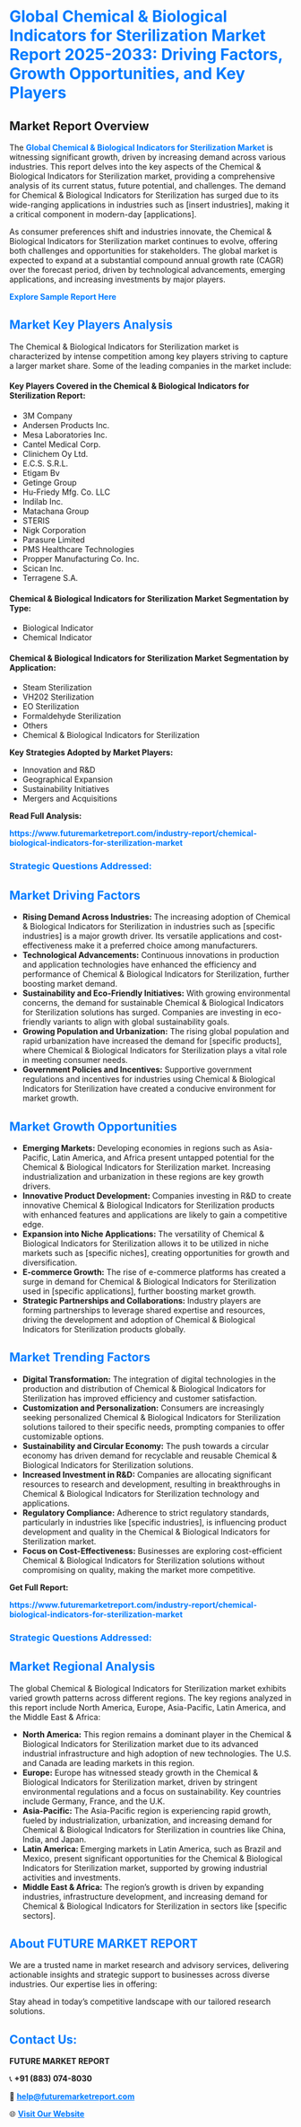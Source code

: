 <h1 style="color: #007BFF;">Global Chemical & Biological Indicators for Sterilization Market Report 2025-2033: Driving Factors, Growth Opportunities, and Key Players</h1>

<section id="overview">
<h2>Market Report Overview</h2>
<p>The <a href="https://www.futuremarketreport.com/industry-report/chemical-biological-indicators-for-sterilization-market" style="color: #007BFF; text-decoration: none;"><strong>Global Chemical & Biological Indicators for Sterilization Market</strong></a> is witnessing significant growth, driven by increasing demand across various industries. This report delves into the key aspects of the Chemical & Biological Indicators for Sterilization market, providing a comprehensive analysis of its current status, future potential, and challenges. The demand for Chemical & Biological Indicators for Sterilization has surged due to its wide-ranging applications in industries such as [insert industries], making it a critical component in modern-day [applications].</p>
<p>As consumer preferences shift and industries innovate, the Chemical & Biological Indicators for Sterilization market continues to evolve, offering both challenges and opportunities for stakeholders. The global market is expected to expand at a substantial compound annual growth rate (CAGR) over the forecast period, driven by technological advancements, emerging applications, and increasing investments by major players.</p>
</section>

<section id="overview">
<p><a href="https://www.futuremarketreport.com/request-sample/reportId=127227" style="color: #007BFF; text-decoration: none;"><strong>Explore Sample Report Here</strong></a></p>
</section>

<section id="key-players">
<h2 style="color: #007BFF;">Market Key Players Analysis</h2>
<p>The Chemical & Biological Indicators for Sterilization market is characterized by intense competition among key players striving to capture a larger market share. Some of the leading companies in the market include:</p>
<h4>Key Players Covered in the Chemical & Biological Indicators for Sterilization Report:</h4>
<ul><li>3M Company</li><li>Andersen Products Inc.</li><li>Mesa Laboratories Inc.</li><li>Cantel Medical Corp.</li><li>Clinichem Oy Ltd.</li><li>E.C.S. S.R.L.</li><li>Etigam Bv</li><li>Getinge Group</li><li>Hu-Friedy Mfg. Co. LLC</li><li>Indilab Inc.</li><li>Matachana Group</li><li>STERIS</li><li>Nigk Corporation</li><li>Parasure Limited</li><li>PMS Healthcare Technologies</li><li>Propper Manufacturing Co. Inc.</li><li>Scican Inc.</li><li>Terragene S.A.</li></ul>
<h4>Chemical & Biological Indicators for Sterilization Market Segmentation by Type:</h4>
<ul><li>Biological Indicator</li><li>Chemical Indicator</li></ul>

<h4>Chemical & Biological Indicators for Sterilization Market Segmentation by Application:</h4>
<ul><li>Steam Sterilization</li><li>VH202 Sterilization</li><li>EO Sterilization</li><li>Formaldehyde Sterilization</li><li>Others</li><li>Chemical &amp; Biological Indicators for Sterilization</li></ul>
<p><strong>Key Strategies Adopted by Market Players:</strong></p>
<ul>
<li>Innovation and R&D</li>
<li>Geographical Expansion</li>
<li>Sustainability Initiatives</li>
<li>Mergers and Acquisitions</li>
</ul>
</section>

<section>
<p><strong>Read Full Analysis: </strong></p><a href="https://www.futuremarketreport.com/industry-report/chemical-biological-indicators-for-sterilization-market" style="color: #007BFF; text-decoration: none;"><strong>https://www.futuremarketreport.com/industry-report/chemical-biological-indicators-for-sterilization-market</strong></a>
<h3 style="color: #007BFF;">Strategic Questions Addressed:</h3>
</section>

<section id="driving-factors">
<h2 style="color: #007BFF;">Market Driving Factors</h2>
<ul>
<li><strong>Rising Demand Across Industries:</strong> The increasing adoption of Chemical & Biological Indicators for Sterilization in industries such as [specific industries] is a major growth driver. Its versatile applications and cost-effectiveness make it a preferred choice among manufacturers.</li>
<li><strong>Technological Advancements:</strong> Continuous innovations in production and application technologies have enhanced the efficiency and performance of Chemical & Biological Indicators for Sterilization, further boosting market demand.</li>
<li><strong>Sustainability and Eco-Friendly Initiatives:</strong> With growing environmental concerns, the demand for sustainable Chemical & Biological Indicators for Sterilization solutions has surged. Companies are investing in eco-friendly variants to align with global sustainability goals.</li>
<li><strong>Growing Population and Urbanization:</strong> The rising global population and rapid urbanization have increased the demand for [specific products], where Chemical & Biological Indicators for Sterilization plays a vital role in meeting consumer needs.</li>
<li><strong>Government Policies and Incentives:</strong> Supportive government regulations and incentives for industries using Chemical & Biological Indicators for Sterilization have created a conducive environment for market growth.</li>
</ul>
</section>

<section id="growth-opportunities">
<h2 style="color: #007BFF;">Market Growth Opportunities</h2>
<ul>
<li><strong>Emerging Markets:</strong> Developing economies in regions such as Asia-Pacific, Latin America, and Africa present untapped potential for the Chemical & Biological Indicators for Sterilization market. Increasing industrialization and urbanization in these regions are key growth drivers.</li>
<li><strong>Innovative Product Development:</strong> Companies investing in R&D to create innovative Chemical & Biological Indicators for Sterilization products with enhanced features and applications are likely to gain a competitive edge.</li>
<li><strong>Expansion into Niche Applications:</strong> The versatility of Chemical & Biological Indicators for Sterilization allows it to be utilized in niche markets such as [specific niches], creating opportunities for growth and diversification.</li>
<li><strong>E-commerce Growth:</strong> The rise of e-commerce platforms has created a surge in demand for Chemical & Biological Indicators for Sterilization used in [specific applications], further boosting market growth.</li>
<li><strong>Strategic Partnerships and Collaborations:</strong> Industry players are forming partnerships to leverage shared expertise and resources, driving the development and adoption of Chemical & Biological Indicators for Sterilization products globally.</li>
</ul>
</section>

<section id="trending-factors">
<h2 style="color: #007BFF;">Market Trending Factors</h2>
<ul>
<li><strong>Digital Transformation:</strong> The integration of digital technologies in the production and distribution of Chemical & Biological Indicators for Sterilization has improved efficiency and customer satisfaction.</li>
<li><strong>Customization and Personalization:</strong> Consumers are increasingly seeking personalized Chemical & Biological Indicators for Sterilization solutions tailored to their specific needs, prompting companies to offer customizable options.</li>
<li><strong>Sustainability and Circular Economy:</strong> The push towards a circular economy has driven demand for recyclable and reusable Chemical & Biological Indicators for Sterilization solutions.</li>
<li><strong>Increased Investment in R&D:</strong> Companies are allocating significant resources to research and development, resulting in breakthroughs in Chemical & Biological Indicators for Sterilization technology and applications.</li>
<li><strong>Regulatory Compliance:</strong> Adherence to strict regulatory standards, particularly in industries like [specific industries], is influencing product development and quality in the Chemical & Biological Indicators for Sterilization market.</li>
<li><strong>Focus on Cost-Effectiveness:</strong> Businesses are exploring cost-efficient Chemical & Biological Indicators for Sterilization solutions without compromising on quality, making the market more competitive.</li>
</ul>
</section>

<section>
<p><strong>Get Full Report: </strong></p><a href="https://www.futuremarketreport.com/industry-report/chemical-biological-indicators-for-sterilization-market" style="color: #007BFF; text-decoration: none;"><strong>https://www.futuremarketreport.com/industry-report/chemical-biological-indicators-for-sterilization-market</strong></a>
<h3 style="color: #007BFF;">Strategic Questions Addressed:</h3>
</section>


<section id="regional-analysis">
<h2 style="color: #007BFF;">Market Regional Analysis</h2>
<p>The global Chemical & Biological Indicators for Sterilization market exhibits varied growth patterns across different regions. The key regions analyzed in this report include North America, Europe, Asia-Pacific, Latin America, and the Middle East & Africa:</p>
<ul>
<li><strong>North America:</strong> This region remains a dominant player in the Chemical & Biological Indicators for Sterilization market due to its advanced industrial infrastructure and high adoption of new technologies. The U.S. and Canada are leading markets in this region.</li>
<li><strong>Europe:</strong> Europe has witnessed steady growth in the Chemical & Biological Indicators for Sterilization market, driven by stringent environmental regulations and a focus on sustainability. Key countries include Germany, France, and the U.K.</li>
<li><strong>Asia-Pacific:</strong> The Asia-Pacific region is experiencing rapid growth, fueled by industrialization, urbanization, and increasing demand for Chemical & Biological Indicators for Sterilization in countries like China, India, and Japan.</li>
<li><strong>Latin America:</strong> Emerging markets in Latin America, such as Brazil and Mexico, present significant opportunities for the Chemical & Biological Indicators for Sterilization market, supported by growing industrial activities and investments.</li>
<li><strong>Middle East & Africa:</strong> The region’s growth is driven by expanding industries, infrastructure development, and increasing demand for Chemical & Biological Indicators for Sterilization in sectors like [specific sectors].</li>
</ul>
</section>

<footer>
<h2 style="color: #007BFF;">About FUTURE MARKET REPORT</h2>
<p>We are a trusted name in market research and advisory services, delivering actionable insights and strategic support to businesses across diverse industries. Our expertise lies in offering:</p>

<p>Stay ahead in today’s competitive landscape with our tailored research solutions.</p>

<h2 style="color: #007BFF;">Contact Us:</h2>
<p><strong>FUTURE MARKET REPORT</strong></p>
<p>📞 <strong>+91 (883) 074-8030</strong></p>
<p>📧 <strong><a href="mailto:help@futuremarketreport.com" style="color: #007BFF;">help@futuremarketreport.com</a></strong></p>
<p>🌐 <strong><a href="https://www.futuremarketreport.com/" style="color: #007BFF;">Visit Our Website</a></strong></p>
</footer>